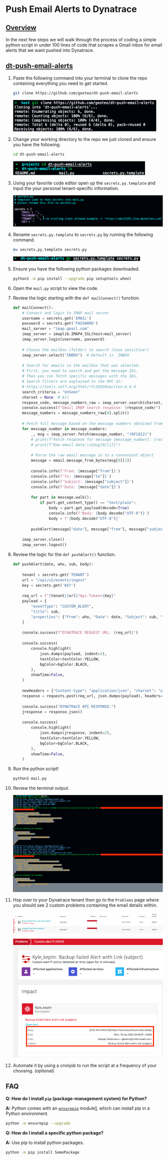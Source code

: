 # Push Email Alerts to Dynatrace

##  [Overview](https://github.com/geoteo/dt-push-email-alerts)

In the next few steps we will walk through the process of coding a simple python script in under 100 lines of code that scrapes a Gmail inbox for email alerts that we want pushed into Dynatrace.

## [dt-push-email-alerts](https://github.com/geoteo/dt-push-email-alerts)

1. Paste the following command into your terminal to clone the repo containing everything you need to get started.

    ```bash
    git clone https://github.com/geoteo/dt-push-email-alerts
    ```
    ![git_clone](https://github.com/geoteo/dt-push-email-alerts/blob/master/assets/git_clone.png)

2. Change your working directory to the repo we just cloned and ensure you have the following.

    ```bash
    cd dt-push-email-alerts
    ```
    ![cd](https://github.com/geoteo/dt-push-email-alerts/blob/master/assets/cd.png)

3. Using your favorite code editor open up the `secrets.py.template` and input the your personal tenant-specific information.

    ![secrets](https://github.com/geoteo/dt-push-email-alerts/blob/master/assets/secrets.png)

4. Rename `secrets.py.template` to `secrets.py` by running the following command.

    ```bash
    mv secrets.py.template secrets.py
    ```
    ![mv](https://github.com/geoteo/dt-push-email-alerts/blob/master/assets/mv.png?raw=true)

5. Ensure you have the following python packages downloaded.

    ```bash
    python3 -m pip install --upgrade pip setuptools wheel
    ```

6. Open the `mail.py` script to view the code.

7. Review the logic starting with the `def mailConnect()` function.

    ```python
    def mailConnect():
        # Connect and login to IMAP mail server
        username = secrets.get('EMAIL')
        password = secrets.get('PASSWORD')
        mail_server = "imap.gmail.com"
        imap_server = imaplib.IMAP4_SSL(host=mail_server)
        imap_server.login(username, password)

        # Choose the mailbox (folder) to search (Case sensitive!)
        imap_server.select("INBOX")  # Default is `INBOX`

        # Search for emails in the mailbox that was selected.
        # First, you need to search and get the message IDs.
        # Then you can fetch specific messages with the IDs.
        # Search filters are explained in the RFC at:
        # https://tools.ietf.org/html/rfc3501#section-6.4.4
        search_criteria = "UnSeen"
        charset = None  # All
        respose_code, message_numbers_raw = imap_server.search(charset, search_criteria)
        console.success(f"Gmail IMAP search response: {respose_code}")  # e.g. OK
        message_numbers = message_numbers_raw[0].split()

        # Fetch full message based on the message numbers obtained from search
        for message_number in message_numbers:
            _, msg = imap_server.fetch(message_number, "(RFC822)")
            # print(f"Fetch response for message {message_number}: {response_code}")
            # print(f"Raw email data:\n{msg[0][1]}")

            # Parse the raw email message in to a convenient object
            message = email.message_from_bytes(msg[0][1])

            console.info(f'From: {message["from"]}')
            console.info(f'To: {message["to"]}')
            console.info(f'Subject: {message["subject"]}')
            console.info(f'Date: {message["date"]}')

            for part in message.walk():
                if part.get_content_type() == "text/plain":
                    body = part.get_payload(decode=True)
                    console.info(f'Body: {body.decode("UTF-8")}')
                    body = f'{body.decode("UTF-8")}'

            pushAlert(message["date"], message["from"], message["subject"], body)

        imap_server.close()
        imap_server.logout()
    ```

8. Review the logic for the `def pushAlert()` function.

    ```python
    def pushAlert(date, who, sub, body):

        tenant = secrets.get('TENANT')
        url = "/api/v2/events/ingest"
        key = secrets.get('KEY')

        req_url = f"{tenant}{url}?Api-Token={key}"
        payload = {
            "eventType": "CUSTOM_ALERT",
            "title": sub,
            "properties": {"From": who, "Date": date, "Subject": sub, "Body": body},
        }

        console.success(f"DYNATRACE REQUEST URL: {req_url}")

        console.success(
            console.highlight(
                json.dumps(payload, indent=2),
                textColor=textColor.YELLOW,
                bgColor=bgColor.BLACK,
            ),
            showTime=False,
        )

        newHeaders = {"Content-type": "application/json", "charset": "utf-8"}
        response = requests.post(req_url, json.dumps(payload), headers=newHeaders)

        console.success("DYNATRACE API RESPONSE:")
        jresponse = response.json()

        console.success(
            console.highlight(
                json.dumps(jresponse, indent=2),
                textColor=textColor.YELLOW,
                bgColor=bgColor.BLACK,
            ),
            showTime=False,
        )
    ``` 

9. Run the python script!

    ```python
    python3 mail.py
    ```

10. Review the terminal output.

    ![output](https://github.com/geoteo/dt-push-email-alerts/blob/master/assets/output.png)

11. Hop over to your Dynatrace tenant then go to the `Problems` page where you should see 2 custom problems containing the email details within.

    ![problemsOverview](https://github.com/geoteo/dt-push-email-alerts/blob/master/assets/problemsOverview.png)

    ![specificProblem](https://github.com/geoteo/dt-push-email-alerts/blob/master/assets/specificProblem.png)

12. Automate it by using a cronjob to run the script at a frequency of your choosing. (optional)

## FAQ

**Q: How do I install `pip` (package-management system) for Python?**

**A:** Python comes with an [`ensurepip`](https://docs.python.org/3/library/ensurepip.html#module-ensurepip "(in Python v3.10)") module[1](https://pip.pypa.io/en/stable/installation/#python), which can install pip in a Python environment.

```bash
python -m ensurepip --upgrade
```

**Q: How do I install a specific python package?**

**A:** Use pip to install python packages.
```bash
python -m pip install SomePackage
```